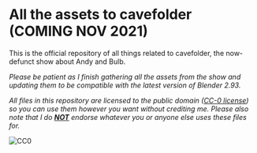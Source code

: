 # All the assets to cavefolder (COMING NOV 2021)

This is the official repository of all things related to cavefolder, the now-defunct show about Andy and Bulb. 

*Please be patient as I finish gathering all the assets from the show and updating them to be compatible with the latest version of Blender 2.93.*

*All files in this repository are licensed to the public domain ([CC-0 license](https://creativecommons.org/share-your-work/public-domain/cc0)) so you can use them however you want without crediting me. Please also note that I do <ins>**NOT**</ins> endorse whatever you or anyone else uses these files for.*

![CC0](https://licensebuttons.net/p/zero/1.0/88x31.png)
